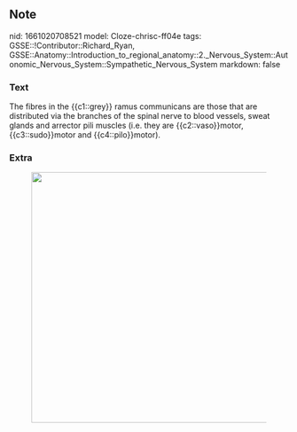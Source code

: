 ## Note
nid: 1661020708521
model: Cloze-chrisc-ff04e
tags: GSSE::!Contributor::Richard_Ryan, GSSE::Anatomy::Introduction_to_regional_anatomy::2._Nervous_System::Autonomic_Nervous_System::Sympathetic_Nervous_System
markdown: false

### Text
<div class="toggle">
  The fibres in the {{c1::grey}} ramus communicans are those that
  are distributed via the branches of the spinal nerve to blood
  vessels, sweat glands and arrector pili muscles (i.e. they are
  {{c2::vaso}}motor, {{c3::sudo}}motor and {{c4::pilo}}motor).
</div>

### Extra
<figure id="4b1f10d3-4725-4089-bdd5-b47816a1fc3a" class="image">
  <a href= 
  "Sympathetic%20Nervous%20System%20c5175d8682a748a0b949604645b5a338/Untitled%209.png">
  <img style="width:452px" src= 
  "e08270c1ecb3203a8529d55fae40c061a3db0e51.png"></a>
</figure>
